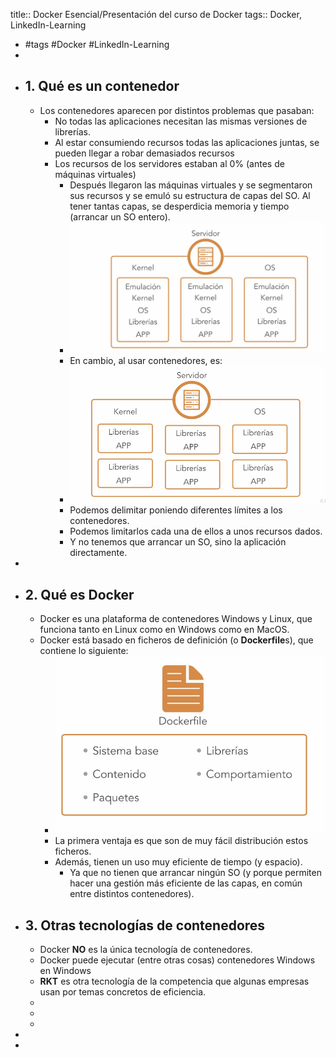 title:: Docker Esencial/Presentación del curso de Docker
tags:: Docker, LinkedIn-Learning

- #tags #Docker #LinkedIn-Learning
-
- ## 1. Qué es un contenedor
	- Los contenedores aparecen por distintos problemas que pasaban:
		- No todas las aplicaciones necesitan las mismas versiones de librerías.
		- Al estar consumiendo recursos todas las aplicaciones juntas, se pueden llegar a robar demasiados recursos
		- Los recursos de los servidores estaban al 0% (antes de máquinas virtuales)
			- Después llegaron las máquinas virtuales y se segmentaron sus recursos y se emuló su estructura de capas del SO. Al tener tantas capas, se desperdicia memoria y tiempo (arrancar un SO entero).
			- ![image.png](../assets/image_1661524893063_0.png)
			- En cambio, al usar contenedores, es:
			- ![image.png](../assets/image_1661524952485_0.png)
			- Podemos delimitar poniendo diferentes límites a los contenedores.
			- Podemos limitarlos cada una de ellos a unos recursos dados.
			- Y no tenemos que arrancar un SO, sino la aplicación directamente.
-
- ## 2. Qué es Docker
	- Docker es una plataforma de contenedores Windows y Linux, que funciona tanto en Linux como en Windows como en MacOS.
	- Docker está basado en ficheros de definición (o **Dockerfile**s), que contiene lo siguiente:
		- ![image.png](../assets/image_1661525275833_0.png)
		- La primera ventaja es que son de muy fácil distribución estos ficheros.
		- Además, tienen un uso muy eficiente de tiempo (y espacio).
			- Ya que no tienen que arrancar ningún SO (y porque permiten hacer una gestión más eficiente de las capas, en común entre distintos contenedores).
- ## 3. Otras tecnologías de contenedores
	- Docker **NO** es la única tecnología de contenedores.
	- Docker puede ejecutar (entre otras cosas) contenedores Windows en Windows
	- **RKT** es otra tecnología de la competencia que algunas empresas usan por temas concretos de eficiencia.
	-
	-
	-
-
-